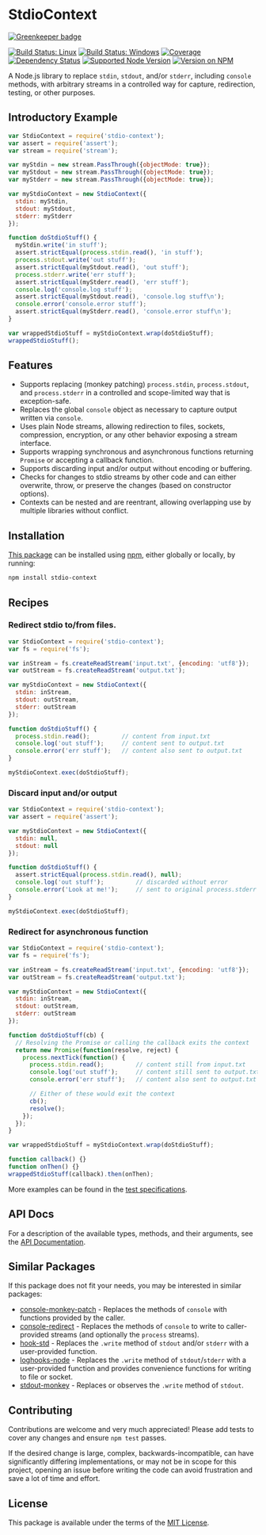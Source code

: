 StdioContext
============

[![Greenkeeper badge](https://badges.greenkeeper.io/kevinoid/stdio-context.svg)](https://greenkeeper.io/)

[![Build Status: Linux](https://img.shields.io/travis/kevinoid/stdio-context/master.svg?style=flat&label=build+on+linux)](https://travis-ci.org/kevinoid/stdio-context)
[![Build Status: Windows](https://img.shields.io/appveyor/ci/kevinoid/stdio-context/master.svg?style=flat&label=build+on+windows)](https://ci.appveyor.com/project/kevinoid/stdio-context)
[![Coverage](https://img.shields.io/codecov/c/github/kevinoid/stdio-context.svg?style=flat)](https://codecov.io/github/kevinoid/stdio-context?branch=master)
[![Dependency Status](https://img.shields.io/david/kevinoid/stdio-context.svg?style=flat)](https://david-dm.org/kevinoid/stdio-context)
[![Supported Node Version](https://img.shields.io/node/v/stdio-context.svg?style=flat)](https://www.npmjs.com/package/stdio-context)
[![Version on NPM](https://img.shields.io/npm/v/stdio-context.svg?style=flat)](https://www.npmjs.com/package/stdio-context)

A Node.js library to replace `stdin`, `stdout`, and/or `stderr`, including `console` methods, with arbitrary streams in a controlled way for capture, redirection, testing, or other purposes.

## Introductory Example

```js
var StdioContext = require('stdio-context');
var assert = require('assert');
var stream = require('stream');

var myStdin = new stream.PassThrough({objectMode: true});
var myStdout = new stream.PassThrough({objectMode: true});
var myStderr = new stream.PassThrough({objectMode: true});

var myStdioContext = new StdioContext({
  stdin: myStdin,
  stdout: myStdout,
  stderr: myStderr
});

function doStdioStuff() {
  myStdin.write('in stuff');
  assert.strictEqual(process.stdin.read(), 'in stuff');
  process.stdout.write('out stuff');
  assert.strictEqual(myStdout.read(), 'out stuff');
  process.stderr.write('err stuff');
  assert.strictEqual(myStderr.read(), 'err stuff');
  console.log('console.log stuff');
  assert.strictEqual(myStdout.read(), 'console.log stuff\n');
  console.error('console.error stuff');
  assert.strictEqual(myStderr.read(), 'console.error stuff\n');
}

var wrappedStdioStuff = myStdioContext.wrap(doStdioStuff);
wrappedStdioStuff();
```

## Features

* Supports replacing (monkey patching) `process.stdin`, `process.stdout`, and
  `process.stderr` in a controlled and scope-limited way that is
  exception-safe.
* Replaces the global `console` object as necessary to capture output written
  via `console`.
* Uses plain Node streams, allowing redirection to files, sockets,
  compression, encryption, or any other behavior exposing a stream interface.
* Supports wrapping synchronous and asynchronous functions returning
  <code>Promise</code> or accepting a callback function.
* Supports discarding input and/or output without encoding or buffering.
* Checks for changes to stdio streams by other code and can either overwrite,
  throw, or preserve the changes (based on constructor options).
* Contexts can be nested and are reentrant, allowing overlapping use by
  multiple libraries without conflict.

## Installation

[This package](https://www.npmjs.com/package/stdio-context) can be
installed using [npm](https://www.npmjs.com/), either globally or locally, by
running:

```sh
npm install stdio-context
```

## Recipes

### Redirect stdio to/from files.

```js
var StdioContext = require('stdio-context');
var fs = require('fs');

var inStream = fs.createReadStream('input.txt', {encoding: 'utf8'});
var outStream = fs.createReadStream('output.txt');

var myStdioContext = new StdioContext({
  stdin: inStream,
  stdout: outStream,
  stderr: outStream
});

function doStdioStuff() {
  process.stdin.read();         // content from input.txt
  console.log('out stuff');     // content sent to output.txt
  console.error('err stuff');   // content also sent to output.txt
}

myStdioContext.exec(doStdioStuff);
```

### Discard input and/or output

```js
var StdioContext = require('stdio-context');
var assert = require('assert');

var myStdioContext = new StdioContext({
  stdin: null,
  stdout: null
});

function doStdioStuff() {
  assert.strictEqual(process.stdin.read(), null);
  console.log('out stuff');         // discarded without error
  console.error('Look at me!');     // sent to original process.stderr
}

myStdioContext.exec(doStdioStuff);
```

### Redirect for asynchronous function

```js
var StdioContext = require('stdio-context');
var fs = require('fs');

var inStream = fs.createReadStream('input.txt', {encoding: 'utf8'});
var outStream = fs.createReadStream('output.txt');

var myStdioContext = new StdioContext({
  stdin: inStream,
  stdout: outStream,
  stderr: outStream
});

function doStdioStuff(cb) {
  // Resolving the Promise or calling the callback exits the context
  return new Promise(function(resolve, reject) {
    process.nextTick(function() {
      process.stdin.read();         // content still from input.txt
      console.log('out stuff');     // content still sent to output.txt
      console.error('err stuff');   // content also sent to output.txt

      // Either of these would exit the context
      cb();
      resolve();
    });
  });
}

var wrappedStdioStuff = myStdioContext.wrap(doStdioStuff);

function callback() {}
function onThen() {}
wrappedStdioStuff(callback).then(onThen);
```

More examples can be found in the [test
specifications](https://kevinoid.github.io/stdio-context/spec).

## API Docs

For a description of the available types, methods, and their arguments, see
the [API Documentation](https://kevinoid.github.io/stdio-context/api).

## Similar Packages

If this package does not fit your needs, you may be interested in similar
packages:

* [console-monkey-patch](https://github.com/NetOxygen/console-monkey-patch) -
  Replaces the methods of `console` with functions provided by the caller.
* [console-redirect](https://github.com/mattdesl/console-redirect) - Replaces
  the methods of `console` to write to caller-provided streams (and optionally
  the `process` streams).
* [hook-std](https://github.com/sindresorhus/hook-std) - Replaces the `.write`
  method of `stdout` and/or `stderr` with a user-provided function.
* [loghooks-node](https://github.com/digplan/loghooks-node) - Replaces the
  `.write` method of `stdout`/`stderr` with a user-provided function and
  provides convenience functions for writing to file or socket.
* [stdout-monkey](https://github.com/stringparser/stdout-monkey) - Replaces or
  observes the `.write` method of `stdout`.

## Contributing

Contributions are welcome and very much appreciated!  Please add tests to
cover any changes and ensure `npm test` passes.

If the desired change is large, complex, backwards-incompatible, can have
significantly differing implementations, or may not be in scope for this
project, opening an issue before writing the code can avoid frustration and
save a lot of time and effort.

## License

This package is available under the terms of the
[MIT License](https://opensource.org/licenses/MIT).
